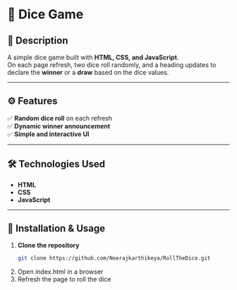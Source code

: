 # 🎲 Dice Game

## 📝 Description  
A simple dice game built with **HTML, CSS, and JavaScript**.  
On each page refresh, two dice roll randomly, and a heading updates to declare the **winner** or a **draw** based on the dice values.

---

## ⚙️ Features  
✅ **Random dice roll** on each refresh  
✅ **Dynamic winner announcement**  
✅ **Simple and interactive UI**  

---

## 🛠️ Technologies Used  
- **HTML**  
- **CSS**  
- **JavaScript**  

---

## 📂 Installation & Usage  

1. **Clone the repository**  
   ```bash
   git clone https://github.com/Neerajkarthikeya/RollTheDice.git
2. Open index.html in a browser
3. Refresh the page to roll the dice

